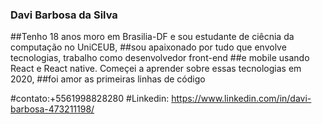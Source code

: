 ### Davi Barbosa da Silva

##Tenho 18 anos moro em Brasilia-DF e sou estudante de ciêcnia da computação no UniCEUB, 
##sou apaixonado por tudo que envolve tecnologias, trabalho como desenvolvedor front-end
##e mobile usando React e React native. Começei a aprender sobre essas tecnologias em 2020,
##foi amor as primeiras linhas de código


#contato:+5561998828280
#Linkedin: https://www.linkedin.com/in/davi-barbosa-473211198/
<!--
**Dabisilva/Dabisilva** is a ✨ _special_ ✨ repository because its `README.md` (this file) appears on your GitHub profile.

Here are some ideas to get you started:

- 🔭 I’m currently working on ...
- 🌱 I’m currently learning ...
- 👯 I’m looking to collaborate on ...
- 🤔 I’m looking for help with ...
- 💬 Ask me about ...
- 📫 How to reach me: ...
- 😄 Pronouns: ...
- ⚡ Fun fact: ...
-->

